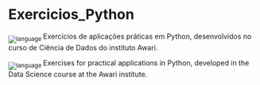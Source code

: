 # Exercicios_Python
<sub> ![language](https://img.shields.io/badge/PT-green.svg) </sub>
Exercícios de aplicações práticas em Python, desenvolvidos no curso de Ciência de Dados do instituto Awari.

<sub>![language](https://img.shields.io/badge/EN-blue.svg) </sub>
Exercises for practical applications in Python, developed in the Data Science course at the Awari institute.
